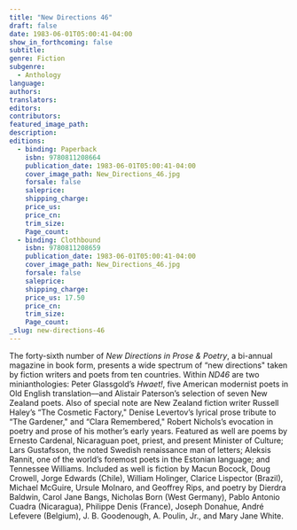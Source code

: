 ```yaml
---
title: "New Directions 46"
draft: false
date: 1983-06-01T05:00:41-04:00
show_in_forthcoming: false
subtitle:
genre: Fiction
subgenre:
  - Anthology
language:
authors:
translators:
editors:
contributors:
featured_image_path:
description:
editions:
  - binding: Paperback
    isbn: 9780811208664
    publication_date: 1983-06-01T05:00:41-04:00
    cover_image_path: New_Directions_46.jpg
    forsale: false
    saleprice:
    shipping_charge:
    price_us:
    price_cn:
    trim_size:
    Page_count:
  - binding: Clothbound
    isbn: 9780811208659
    publication_date: 1983-06-01T05:00:41-04:00
    cover_image_path: New_Directions_46.jpg
    forsale: false
    saleprice:
    shipping_charge:
    price_us: 17.50
    price_cn:
    trim_size:
    Page_count:
_slug: new-directions-46
---
```


The forty-sixth number of _New Directions in Prose & Poetry_, a bi-annual magazine in book form, presents a wide spectrum of “new directions" taken by fiction writers and poets from ten countries. Within _ND46_ are two minianthologies: Peter Glassgold’s _Hwaet!_, five American modernist poets in Old English translation––and Alistair Paterson’s selection of seven New Zealand poets. Also of special note are New Zealand fiction writer Russell Haley’s “The Cosmetic Factory," Denise Levertov’s lyrical prose tribute to “The Gardener," and “Clara Remembered," Robert Nichols’s evocation in poetry and prose of his mother’s early years. Featured as well are poems by Ernesto Cardenal, Nicaraguan poet, priest, and present Minister of Culture; Lars Gustafsson, the noted Swedish renaissance man of letters; Aleksis Rannit, one of the world’s foremost poets in the Estonian language; and Tennessee Williams. Included as well is fiction by Macun Bocock, Doug Crowell, Jorge Edwards (Chile), William Holinger, Clarice Lispector (Brazil), Michael McGuire, Ursule MoInaro, and Geoffrey Rips, and poetry by Dierdra Baldwin, Carol Jane Bangs, Nicholas Born (West Germany), Pablo Antonio Cuadra (Nicaragua), Philippe Denis (France), Joseph Donahue, André Lefevere (Belgium), J. B. Goodenough, A. Poulin, Jr., and Mary Jane White.

